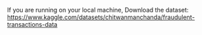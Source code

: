 If you are running on your local machine,
Download the dataset: https://www.kaggle.com/datasets/chitwanmanchanda/fraudulent-transactions-data
